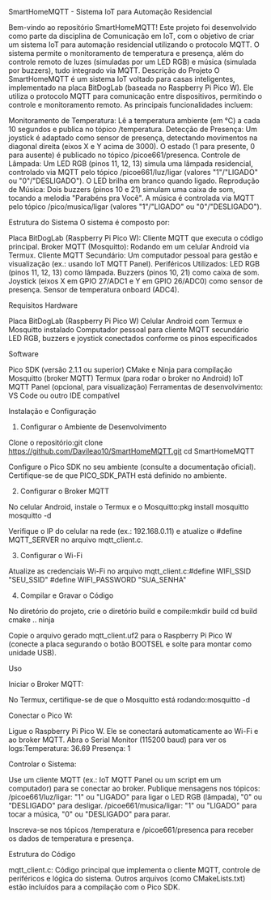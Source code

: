 SmartHomeMQTT - Sistema IoT para Automação Residencial
  
Bem-vindo ao repositório SmartHomeMQTT! Este projeto foi desenvolvido como parte da disciplina de Comunicação em IoT, com o objetivo de criar um sistema IoT para automação residencial utilizando o protocolo MQTT. O sistema permite o monitoramento de temperatura e presença, além do controle remoto de luzes (simuladas por um LED RGB) e música (simulada por buzzers), tudo integrado via MQTT.
Descrição do Projeto
O SmartHomeMQTT é um sistema IoT voltado para casas inteligentes, implementado na placa BitDogLab (baseada no Raspberry Pi Pico W). Ele utiliza o protocolo MQTT para comunicação entre dispositivos, permitindo o controle e monitoramento remoto. As principais funcionalidades incluem:

Monitoramento de Temperatura: Lê a temperatura ambiente (em °C) a cada 10 segundos e publica no tópico /temperatura.
Detecção de Presença: Um joystick é adaptado como sensor de presença, detectando movimentos na diagonal direita (eixos X e Y acima de 3000). O estado (1 para presente, 0 para ausente) é publicado no tópico /picoe661/presenca.
Controle de Lâmpada: Um LED RGB (pinos 11, 12, 13) simula uma lâmpada residencial, controlado via MQTT pelo tópico /picoe661/luz/ligar (valores "1"/"LIGADO" ou "0"/"DESLIGADO"). O LED brilha em branco quando ligado.
Reprodução de Música: Dois buzzers (pinos 10 e 21) simulam uma caixa de som, tocando a melodia "Parabéns pra Você". A música é controlada via MQTT pelo tópico /pico/musica/ligar (valores "1"/"LIGADO" ou "0"/"DESLIGADO").

Estrutura do Sistema
O sistema é composto por:

Placa BitDogLab (Raspberry Pi Pico W): Cliente MQTT que executa o código principal.
Broker MQTT (Mosquitto): Rodando em um celular Android via Termux.
Cliente MQTT Secundário: Um computador pessoal para gestão e visualização (ex.: usando IoT MQTT Panel).
Periféricos Utilizados:
LED RGB (pinos 11, 12, 13) como lâmpada.
Buzzers (pinos 10, 21) como caixa de som.
Joystick (eixos X em GPIO 27/ADC1 e Y em GPIO 26/ADC0) como sensor de presença.
Sensor de temperatura onboard (ADC4).



Requisitos
Hardware

Placa BitDogLab (Raspberry Pi Pico W)
Celular Android com Termux e Mosquitto instalado
Computador pessoal para cliente MQTT secundário
LED RGB, buzzers e joystick conectados conforme os pinos especificados

Software

Pico SDK (versão 2.1.1 ou superior)
CMake e Ninja para compilação
Mosquitto (broker MQTT)
Termux (para rodar o broker no Android)
IoT MQTT Panel (opcional, para visualização)
Ferramentas de desenvolvimento: VS Code ou outro IDE compatível

Instalação e Configuração
1. Configurar o Ambiente de Desenvolvimento

Clone o repositório:git clone https://github.com/Davileao10/SmartHomeMQTT.git
cd SmartHomeMQTT


Configure o Pico SDK no seu ambiente (consulte a documentação oficial).
Certifique-se de que PICO_SDK_PATH está definido no ambiente.

2. Configurar o Broker MQTT

No celular Android, instale o Termux e o Mosquitto:pkg install mosquitto
mosquitto -d


Verifique o IP do celular na rede (ex.: 192.168.0.11) e atualize o #define MQTT_SERVER no arquivo mqtt_client.c.

3. Configurar o Wi-Fi

Atualize as credenciais Wi-Fi no arquivo mqtt_client.c:#define WIFI_SSID "SEU_SSID"
#define WIFI_PASSWORD "SUA_SENHA"



4. Compilar e Gravar o Código

No diretório do projeto, crie o diretório build e compile:mkdir build
cd build
cmake ..
ninja


Copie o arquivo gerado mqtt_client.uf2 para o Raspberry Pi Pico W (conecte a placa segurando o botão BOOTSEL e solte para montar como unidade USB).

Uso

Iniciar o Broker MQTT:

No Termux, certifique-se de que o Mosquitto está rodando:mosquitto -d




Conectar o Pico W:

Ligue o Raspberry Pi Pico W. Ele se conectará automaticamente ao Wi-Fi e ao broker MQTT.
Abra o Serial Monitor (115200 baud) para ver os logs:Temperatura: 36.69
Presença: 1




Controlar o Sistema:

Use um cliente MQTT (ex.: IoT MQTT Panel ou um script em um computador) para se conectar ao broker.
Publique mensagens nos tópicos:
/picoe661/luz/ligar: "1" ou "LIGADO" para ligar o LED RGB (lâmpada), "0" ou "DESLIGADO" para desligar.
/picoe661/musica/ligar: "1" ou "LIGADO" para tocar a música, "0" ou "DESLIGADO" para parar.


Inscreva-se nos tópicos /temperatura e /picoe661/presenca para receber os dados de temperatura e presença.



Estrutura do Código

mqtt_client.c: Código principal que implementa o cliente MQTT, controle de periféricos e lógica do sistema.
Outros arquivos (como CMakeLists.txt) estão incluídos para a compilação com o Pico SDK.




